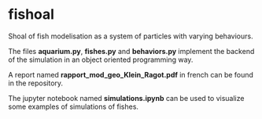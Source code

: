 # fishoal
Shoal of fish modelisation as a system of particles with varying behaviours.

The files **<span>aquarium.py</span>**, **<span>fishes.py</span>** and **<span>behaviors.py</span>** implement the backend of the simulation in an object oriented programming way.

A report named **<span>rapport_mod_geo_Klein_Ragot.pdf</span>** in french can be found in the repository.

The jupyter notebook named **<span>simulations.ipynb</span>** can be used to visualize some examples of simulations of fishes.
